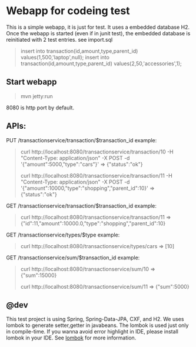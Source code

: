 # Webapp for codeing test

This is a simple webapp, it is just for test. It uses a embedded database H2.
Once the webapp is started (even if in junit test), the embedded database is reinitiated with 2 test entries.
see import.sql
> insert into transaction(id,amount,type,parent_id) values(1,500,'laptop',null);
> insert into transaction(id,amount,type,parent_id) values(2,50,'accessories',1);

## Start webapp
> mvn jetty:run

8080 is http port by default.

## APIs:
PUT /transactionservice/transaction/$transaction_id
example:
> curl http://localhost:8080/transactionservice/transaction/10 -H "Content-Type: application/json" -X POST -d '{"amount":5000,"type":"cars"}'
> => {"status":"ok"}
>
> curl http://localhost:8080/transactionservice/transaction/11 -H "Content-Type: application/json" -X POST -d '{"amount":10000,"type":"shopping","parent_id":10}'
> => {"status":"ok"}

GET /transactionservice/transaction/$transaction_id
example:
> curl http://localhost:8080/transactionservice/transaction/11
> => {"id":11,"amount":10000.0,"type":"shopping","parent_id":10}

GET /transactionservice/types/$type
example:
> curl http://localhost:8080/transactionservice/types/cars
> => [10]

GET /transactionservice/sum/$transaction_id
example:
> curl http://localhost:8080/transactionservice/sum/10
> => {"sum":15000}
>
> curl http://localhost:8080/transactionservice/sum/11
> => {"sum":5000}

## @dev
This test project is using Spring, Spring-Data-JPA, CXF, and H2.
We uses lombok to generate setter,getter in javabeans. The lombok is used just only in compile-time. If you wanna avoid error highlight in IDE, please install lombok in your IDE. See [lombok] for more information.

[lombok]: https://projectlombok.org/

